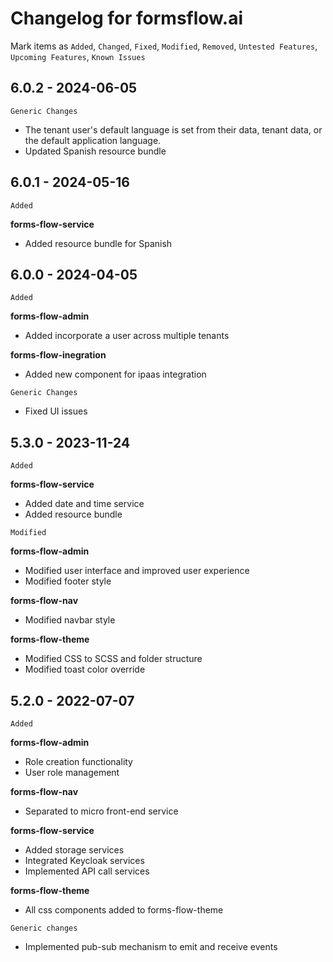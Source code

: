 # Changelog for formsflow.ai

Mark items as `Added`, `Changed`, `Fixed`, `Modified`, `Removed`, `Untested Features`, `Upcoming Features`, `Known Issues`

## 6.0.2 - 2024-06-05

`Generic Changes`
* The tenant user's default language is set from their data, tenant data, or the default application language.
* Updated Spanish resource bundle
  
## 6.0.1 - 2024-05-16

`Added`

**forms-flow-service**
* Added resource bundle for Spanish

## 6.0.0 - 2024-04-05

`Added`

**forms-flow-admin**
* Added incorporate a user across multiple tenants

**forms-flow-inegration**
* Added new component for ipaas integration
  
`Generic Changes`
* Fixed UI issues



## 5.3.0 - 2023-11-24

`Added`

**forms-flow-service**
  - Added date and time service
  - Added resource bundle 

`Modified`

**forms-flow-admin**
 - Modified user interface and improved user experience 
 - Modified footer style
 
**forms-flow-nav**
 - Modified navbar style
   
**forms-flow-theme**
 - Modified CSS to SCSS and folder structure
 - Modified toast color override
 

## 5.2.0 - 2022-07-07

`Added`

**forms-flow-admin**
  - Role creation functionality
  - User role management
 
**forms-flow-nav**
  - Separated to micro front-end service

**forms-flow-service**
  - Added storage services
  - Integrated Keycloak services
  - Implemented API call services
    
**forms-flow-theme**
  - All css components added to forms-flow-theme

`Generic changes`
 - Implemented pub-sub mechanism to emit and receive events
    
